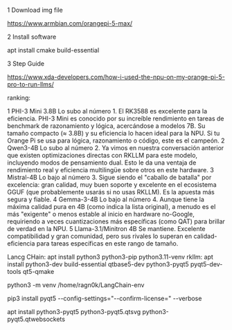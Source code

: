 
1 Download img file 

https://www.armbian.com/orangepi-5-max/

2 Install software

apt install cmake build-essential

3 Step Guide

https://www.xda-developers.com/how-i-used-the-npu-on-my-orange-pi-5-pro-to-run-llms/


ranking: 

1	PHI-3 Mini 3.8B	Lo subo al número 1. El RK3588 es excelente para la eficiencia. PHI-3 Mini es conocido por su increíble rendimiento en tareas de benchmark de razonamiento y lógica, acercándose a modelos 7B. Su tamaño compacto (≈ 3.8B) y su eficiencia lo hacen ideal para la NPU. Si tu Orange Pi se usa para lógica, razonamiento o código, este es el campeón.
2	Qwen3-4B	Lo subo al número 2. Ya vimos en nuestra conversación anterior que existen optimizaciones directas con RKLLM para este modelo, incluyendo modos de pensamiento dual. Esto le da una ventaja de rendimiento real y eficiencia multilingüe sobre otros en este hardware.
3	Mistral-4B	Lo bajo al número 3. Sigue siendo el "caballo de batalla" por excelencia: gran calidad, muy buen soporte y excelente en el ecosistema GGUF (que probablemente usarás si no usas RKLLM). Es la apuesta más segura y fiable.
4	Gemma-3-4B	Lo bajo al número 4. Aunque tiene la máxima calidad pura en 4B (como indica la lista original), a menudo es el más "exigente" o menos estable al inicio en hardware no-Google, requiriendo a veces cuantizaciones más específicas (como QAT) para brillar de verdad en la NPU.
5	Llama-3.1/Minitron 4B	Se mantiene. Excelente compatibilidad y gran comunidad, pero sus rivales lo superan en calidad-eficiencia para tareas específicas en este rango de tamaño.




Lancg CHain:
 apt install python3 python3-pip python3.11-venv
 rkllm:
apt install python3-dev build-essential qtbase5-dev python3-pyqt5 pyqt5-dev-tools qt5-qmake 


python3 -m venv /home/ragn0k/LangChain-env

pip3 install pyqt5 --config-settings="--confirm-license=" --verbose

apt install python3-pyqt5 python3-pyqt5.qtsvg python3-pyqt5.qtwebsockets




